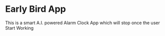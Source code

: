 # Early Bird App
This is a smart A.I. powered Alarm Clock App which will stop once the user Start Working
